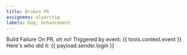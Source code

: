 ```yaml
---
title: Broken PR
assignees: alyarctiq
labels: bug, enhancement
---
```

Build Failure On PR, oh no! 
Triggered by event: {{ tools.context.event }}
Here's who did it: {{ payload.sender.login }}
